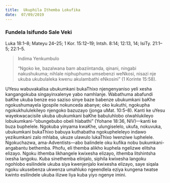 ```yaml
---
title:  Ukuphila Ithemba Lokufika
date:  07/09/2019
---
```


### Fundela Isifundo Sale Veki
Luka 18:1–8; Mateyu 24–25; 1 Kor. 15:12–19; Intsh. 8:14; 12:13, 14; IsiTy. 21:1–5; 22:1–5.

> <p>Indima Yenkumbulo</p>
> “Ngoko ke, bazalwana bam abaziintanda, qinani, ningabi nakushukuma; nihlale niphuphuma umsebenzi weNkosi, nisazi nje ukuba ukubulaleka kwenu akulambathi eNkosini” (1 Korinte 15:58).

UYesu wabuvakalisa ubukumkani bukaThixo njengenyaniso yeli xesha kangangokuba singayinxalenye yabo namhlanje. Wabathuma abafundi baKhe ukuba benze eso saziso sinye baze babenze ubukumkani baKhe ngokushumayela igospile nokunceda abanye; oko kukuthi, ngokupha ngokukhululekileyo njengoko bazuzayo (jonga uMat. 10:5–8). Kanti ke uYesu wayekwacacisile ukuba ubukumkani baKhe babuluhlobo olwahlukileyo lobukumkani-“obungebubo obeli hlabathi” (Yohane 18:36, NIV)—kanti ke buza buphelele. Ngokuba yinyama kwaKhe, ulungiselelo, ukufa, nokuvuka, ubukumkani bukaThixo babuya kuthabatha ngokupheleleyo indawo yezikumkani zalo mhlaba, ukuze ulawulo lukaThixo lwenziwe luphelele. Ngokuchazwa, ama-Adventists—abo balindele oku kufika nobu bukumkani-angabantu bethemba. Phofu, eli themba alikho kuphela ngelizwe elitsha elizayo. Ngoku ithemba likhangele kwixesha elizayo, ithemba litshintsha ixesha langoku. Kuba sinethemba elinjalo, siphila kwixesha langoku ngohlobo esilindele ukuba siya kwenjenjalo kwixesha elizayo, saye siqala ngoku ukusebenza ukwenza umahluko ngeendlela eziya kungena twatse kwinto esilindele ukuba ilizwe liya kuba yiyo ngenye imini.